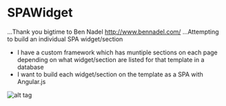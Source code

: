 # SPAWidget 
...Thank you bigtime to Ben Nadel http://www.bennadel.com/
...Attempting to build an individual SPA widget/section
- I have a custom framework which has muntiple sections on each page depending on what widget/section are listed for that template in a database
- I want to build each widget/section on the template as a SPA with Angular.js


![alt tag](https://dl.dropboxusercontent.com/s/29od4epamll79l5/Copy%20of%20Untitled%20Diagram.png)
